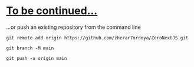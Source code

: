 # [To be continued...](https://nextjs.org/learn/basics/assets-metadata-css)



…or push an existing repository from the command line

`git remote add origin https://github.com/zherar7ordoya/ZeroNextJS.git`

`git branch -M main`

`git push -u origin main`